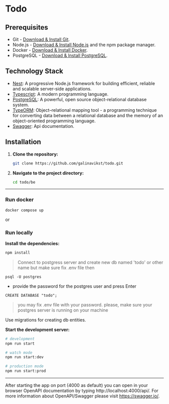 # Todo

## Prerequisites

- Git - [Download & Install Git](https://git-scm.com/downloads).
- Node.js - [Download & Install Node.js](https://nodejs.org/en/download/) and the npm package manager.
- Docker -  [Download & Install Docker](https://docs.docker.com/engine/install/).
- PostgreSQL - [Download & Install PostgreSQL](https://www.postgresql.org/download/).


## Technology Stack

- [Nest](https://nestjs.com/): A progressive Node.js framework for building efficient, reliable and scalable server-side applications.
- [Typescript](https://www.typescriptlang.org/): A modern programming language.
- [PostgreSQL](https://www.postgresql.org/): A powerful, open source object-relational database system.
- [TypeORM](https://typeorm.io/): Object–relational mapping tool - a programming technique for converting data between a relational database and the memory 
  of an object-oriented programming language.
- [Swagger](https://swagger.io/): Api documentation.


## Installation

1. **Clone the repository:**

    ```bash
    git clone https://github.com/galinavikst/todo.git
    ```

2. **Navigate to the project directory:**

    ```bash
    cd todo/be
    ```
    
-----

### Run docker

```
docker compose up
```

or 

### Run locally
 **Install the dependencies:**

```bash
npm install
```

> Connect to postgress server and create new db named 'todo' or other name but make sure fix .env file then

```
psql -U postgres
```
- provide the password for the postgres user and press Enter
```
CREATE DATABASE "todo"; 
```
> you may fix .env file with your password.
> please, make sure your postgres server is running on your machine

Use migrations for creating db entities.


**Start the development server:**

```bash
# development
npm run start

# watch mode
npm run start:dev

# production mode
npm run start:prod
```
-----

After starting the app on port (4000 as default) you can open
in your browser OpenAPI documentation by typing http://localhost:4000/api/.
For more information about OpenAPI/Swagger please visit https://swagger.io/.







